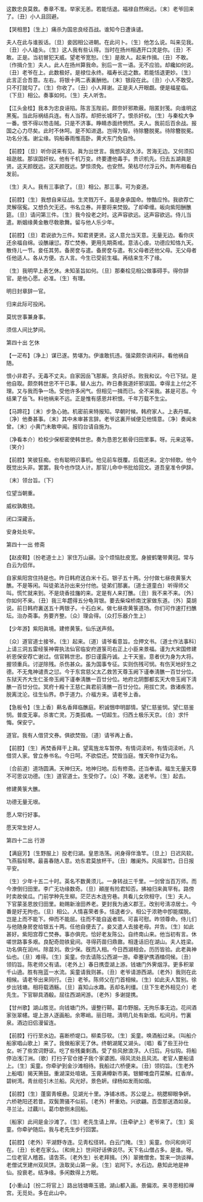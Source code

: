 <!-- { "loadSidebar": true } -->
这数忠良莫救。奏章不准。举家无恙。若能恬退。福禄自然绵远。〔末〕老爷回来了。〔丑〕小人且回避。 

【哭相思】〔生上〕痛杀为国忠良经百战。谁知今日遭诛谴。

夫人在此与谁扳话。〔旦〕妾因相公进朝。在此问卜。〔生〕他怎么说。叫来见我。〔丑〕小人磕头。〔生〕这人我有些认得。当时在扬州相遇开口灵是你。〔丑〕不敢。正是。当初冒犯天威。望老爷宽恕。〔生〕是故人。起来作揖。〔丑〕不敢。〔作揖介生〕夫人。此人在扬州算我命。别后一言一语。无不应验。却纔如何说。〔丑〕老爷在上。此数极好。是禄位永终。福寿长远之数。若能恬退更妙。〔生〕此言正合吾意。左右。将银十两二表裏酬他。〔末〕银段在此。〔丑〕小人不敢受。只不打就勾了。〔生〕你收了。〔丑〕小人拜谢。正是夫人开眼觑。便是福星临。〔下旦〕相公。奏事如何。〔生〕夫人听吿。 

【江头金桂】我本为忠良诬陷。陈言玉陛前。颇奈奸邪欺蔽。阻匿封笺。向谁明这黑寃。当此际祸结兵连。有人当荐。却把长城坏了。恨杀奸权。〔生〕与秦桧大争一番。恨不得以笏击贼。只是不济事。睁睛赤面终惘然。夫人。我前后百余战。报国之心力尽矣。此时不休呵。是不知进退。岂得为智。待除簪脱冕。待除簪脱冕。功名分浅。谢尘缘。钩船春雨惟高卧。黄犬东门免自怜。

【前腔】〔旦〕听你说来有见。眞为出世言。我想风波久涉。苦海无边。又何须扣祖逖舷。那误国奸权。他有千机万变。终要遭他毒手。贵识机先。归去五湖眞是贤。这天颜旣远。这天颜旣远。梦惊须免。也安然。荣枯尽付浮云外。荆布相看白发前。

〔生〕夫人。我有三事欲了。〔旦〕相公。那三事。可为妾道。 

【前腔】〔生〕我想自来征战。生灵戮万千。虽是身承国命。惨酷应怜。我欲荐亡灵解宿寃。又想负欠无还。书名立券。并要将来焚毁。了却牵缠。皈向紫阳酬醮筵。〔旦〕请问第三件。〔生〕我今投老之时。这声容欲远。这声容欲远。侍儿当遣。断姻缘黄金散尽敎歌舞。留与他人乐少年。

【前腔】〔旦〕君说欲为三件。知君贤更贤。这人意允当天意。无量无边。看你庆还余福自绵。设醮禳愆。荐亡焚券。更用先期斋戒。意洁心虔。功德应知恪九天。散侍儿一节。妾任其劳。备房奁与遣。备房奁与遣。有父母者还他父母。无父母者任他适人。各从方便。古人言。今生已受前生福。再结来生不了缘。

〔生〕我明早上表乞休。未知圣旨如何。〔旦〕那秦桧见相公做事碍手。得你辞官。是他心愿。必准。〔生〕有理。 

明日封章辞一官。

归来此际可投闲。

莫忧世事兼身事。

须信人间比梦间。 

第四十出
乞休

【一疋布】〔净上〕谋已遂。势堪为。伊谁敢抗违。强梁颇奈讲闲非。看他祸自随。

恨小非君子。无毒不丈夫。自家因岳飞那厮。贪兵好杀。败我和议。今已下狱。是他自取。颇奈韩世忠不干已事。替人出力。昨日奏我道奸邪误国。幸得主上付之不理。又与我而争一场。受他许多闲气。但相见一揖而已。全不采我。甚是可恶。今结果了岳飞。料他祸来不远。正是惟有感恩幷积恨。千年万载不生尘。 

【马蹄花】〔末〕步急心驰。机密前来特报知。早朝时候。韩府家人。上表丹墀。〔净〕他奏甚事。〔末〕其中未审甚言辞。老爷这裏开缄便见他情意。〔净〕奏闻未曾。〔末〕小黄门未敢申闻。报钧台请自施为。

〔净看本介〕检校少保枢密使韩世忠。奏为恳恩乞骸骨归田里事。呀。元来这等。〔笑介〕 

【前腔】笑彼狂痴。也有聪明识事机。他见前车旣覆。后载还来。定尔倾欹。他今旣觉出头非。罢罢。我今也作饶人计。那官儿命中书批给回文。道吾皇准令伊辞。

〔末〕领台旨。〔下〕 

位望当朝重。

威权孰敢挠。

闭口深藏舌。

安身处处牢。 

第四十一出
修斋

【赵皮鞋】〔扮老道士上〕家住万山巓。没个烦恼肚皮宽。身披鹤氅带黄冠。常与白云为侣伴。

自家紫阳宫住持是也。昨日韩府送白米十石。银子五十两。分付做七昼夜黄箓大醮。不是等闲。叫徒弟法孙出来分付他。徒弟们那裏。〔道士道童白〕听得师父叫。慌忙就来到。不是烧香挂旛的来。定是有人来打醮。〔丑〕我不来不来。〔外〕你如何不来。〔丑〕我三年趱得五分龟背银。要去柴垜桥南沈家做东道。〔外〕莫胡说。前日韩府裏送五十两银子。十石白米。做七昼夜黄箓道场。你们可作速打扫醮坛。治办斋事。务要齐整。〔众〕理会得。〔众打乐器介生上〕 

【少年游】紫阳眞境。建修黄箓。仙乐送声频。

〔众〕道官道士接爷。〔生〕起来。〔道〕请爷看意旨。佥押文书。〔道士作法事科〕上请三洞五雷经箓神霄执法仙官临安府道箓司右正上小臣来景福。谨为大宋国修建祈恩保安荐亡谢过。信官韩世忠。卽日谨露丹诚。上干天鉴。意者伏为身为大将。握领重兵。讨逆除残。杀伤甚众。虽为国事专征。实则伤残可悯。有伤天地好生之德。不无鬼神谴责之愆。今于东宫慈父太乙救苦天尊玉阙下谨奉淸醮一百廿分位。东狱天齐大生仁圣帝玉阙下谨奉淸醮一百廿分位。地府北阴酆都玄天大帝玉阙下淸醮一百廿分位。冥府十殿十王慈仁眞君前淸醮一百廿分位。用拔亡灵。救诸疾苦。脱离沈沦。往生仙界。恭于道力。介福方来。请老爷上香。 

【急板令】〔生上香〕爇名香拜临醮庭。积诚悃申明鄙情。望仁慈鉴悯。望仁慈鉴悯。普度无辜。杀害亡灵。万类孤魂。一切超生。归西土极乐天京。〔合〕求忏悔。保安宁。

道官。我有人借贷文券。俱欲焚毁。〔道〕请爷再上香。 

【前腔】〔生〕再焚香拜干上眞。望鸾旌龙车暂停。有情词渎听。有情词渎听。凡借贷人家。曾立券书名。今日呵。不欲偿还。焚毁当庭。惟天帝作证为名。

〔合前道〕道场圆满。天神归天。地神归地。后有修斋。还当奉请。福生无量天尊不可思议功德。〔生〕道官道士。生受你了。〔众〕不敢。送老爷。〔生〕起去。 

修建黄箓大醮。

功德无量无垠。

愿人常行好事。

愿天常生好人。 

第四十二出
行游

【满庭芳】〔生野服上〕投老归湖。皇恩浩荡。闲身得伴渔竿。〔旦上〕日迟风软。飞燕翦轻寒。最喜春随人意。劝东君莫放杯干。〔丑〕雕阑外。风摇翠竹。日日报平安。

〔生〕少年十五二十时。英名不数黄须儿。一身转战三千里。一剑曾当百万师。而今潦倒归田里。李广无功缘数奇。〔旦〕顚崖有险君知否。拂袖归来眞罕有。路傍时卖故侯瓜。门前学种先生柳。茫茫古木连穷巷。共看儿女欣相守。〔生〕夫人。下官蒙圣恩放归田里。勑赐新淦田养老。更封我为通义郡王。改别号淸凉居士。今番是好无拘也。〔旦〕相公。人情喜荣者多。恬退者少。相公于浓艳中卽能摆脱。岂是上而不能下。伸而不能屈。往而不能自返者耶。可喜可慰。昨领尊命。侍儿们与他随身房奁给银五十两。任他自便去了。妾又遣人去接老母。幷吿。〔生〕如此甚好。紫阳宫荐亡焚券。事亦俱完。恰好老友陈公。自终南山来。他当初有言。休嗟世路事多艰。良配奇勋铁瓮间。寻得药苗归鼎鼐。相逢话旧在湖山。夫人姓梁。功名俱在润州。除苗刘。救少保。旣而入相。今日西湖相会。历历皆验。此老眞神仙也。〔旦〕难得。〔生〕奚童。你去请陈公西湖一游。牵蹇驴携酒榼伺候。〔丑〕领钧旨。陈老师父有请。〔老外上〕春日携壶湖上游。钱塘门外霁烟浮。更多积翠千山遶。胜有拖蓝一水流。奚童请我则甚。〔丑〕老爷请游西湖。〔老外〕我则在此相候。请老爷出来同行。〔丑〕老爷。陈师父在门首相候。〔生〕如此夫人暂别。徐步出钱塘。相将载酒觞。〔旦〕喜知山水趣。丢却名利缰。〔旦下生老外相见介〕老先生。下官聊具酒殽。屈往西湖闲游。〔老外〕多谢提携。 

【甘州歌】湖山胜览。向钱塘门外。谩整行鞯。葛巾野服。无拘乐事无边。花间酒家张翠幰。堤上游人逐画船。余寒峭。丽日暄。淸明几处有新烟。松间月。竹裏泉。酒边旧侣漫留连。

【前腔】行行至水边。喜断桥堤口。柳柔莎软。〔生〕奚童。唤酒船过来。〔叫船介船家唱山歌上〕来了。我做船家无了休。终朝湖尾又湖头。〔唱〕看了些王孙仕女。听了些宫词野讴。吃了些残羹剩酒。受了些风掀浪浮。人归后。月似钩。将船停泊浅汀洲。〔歌〕打扫子官仓搂子我个家婆困。得风流处且风流。老官人要船请上。〔生〕奚童。你牵驴到金沙滩相待。我船过六桥便来。〔丑〕领钧旨。〔生老外上船唱〕揭天箫鼓。重湖深处喧塡。玉膏满樽新市美。银鲫堆盘荇菜解。红香岸。碧树湾。靑丝缆引木兰船。风光好。景色姸。绿杨如发雨如烟。

【前腔】〔生〕蓬窗靑幙悬。见湖光十里。净铺冰练。苏公堤上。桃腮柳眼争姸。六桥艳阳还若昔。双鬓萧骚不似前。〔老外〕杯重劝。兴欲翩。百壶那送酒如泉。寻兰沚。过藕川。葛巾欹侧未回船。

〔船家〕此间是金沙滩了。〔生〕老先生请上岸。〔丑牵驴上〕老爷来了。〔生〕奚童。你牵驴随后。我与老先生步行回罢。 

【前腔】〔老外〕平湖野寺连。见靑松径转。白云门掩。〔生〕奚童。你问和尙可在。〔丑〕长老在家么。〔和尙上〕世间好话佛说尽。天下名山僧占多。是谁。呀。二位老官人稽首。请吿茶。〔老外生〕长老拜揖。〔外〕翠微僧舍。暂来一饷谈禅。老僧试烹建州双凤饼。汲取吴山第一泉。〔生〕岩阿下。水石边。悬知此地是神仙。投衰老。结净缘。多闲数得上方眠。

【小重山】〔扮二将官上〕路出钱塘嘶玉骢。湖山都入画。景偏浓。来寻恩相扣禅宫。无觅处。多在此山中。

